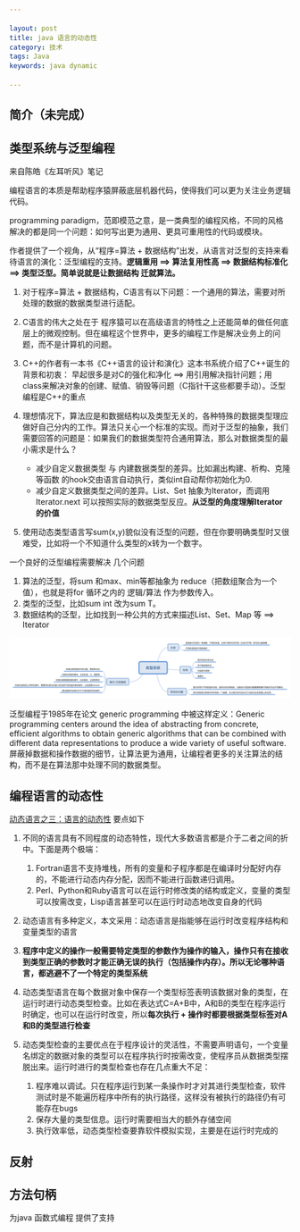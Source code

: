```yaml
---

layout: post
title: java 语言的动态性
category: 技术
tags: Java
keywords: java dynamic

---
```


## 简介（未完成）

## 类型系统与泛型编程

来自陈皓《左耳听风》笔记

编程语言的本质是帮助程序猿屏蔽底层机器代码，使得我们可以更为关注业务逻辑代码。

programming paradigm，范即模范之意，是一类典型的编程风格，不同的风格解决的都是同一个问题：如何写出更为通用、更具可重用性的代码或模块。

作者提供了一个视角，从“程序=算法 + 数据结构”出发，从语言对泛型的支持来看待语言的演化：泛型编程的支持。**逻辑重用 ==> 算法复用性高 ==> 数据结构标准化 ==> 类型泛型。简单说就是让数据结构 迁就算法。**

1. 对于程序=算法 + 数据结构，C语言有以下问题：一个通用的算法，需要对所处理的数据的数据类型进行适配。
2. C语言的伟大之处在于 程序猿可以在高级语言的特性之上还能简单的做任何底层上的微观控制。但在编程这个世界中，更多的编程工作是解决业务上的问题，而不是计算机的问题。
3. C++的作者有一本书《C++语言的设计和演化》这本书系统介绍了C++诞生的背景和初衷： 早起很多是对C的强化和净化 ==> 用引用解决指针问题；用class来解决对象的创建、赋值、销毁等问题（C指针干这些都要手动）。泛型编程是C++的重点
4. 理想情况下，算法应是和数据结构以及类型无关的，各种特殊的数据类型理应做好自己分内的工作。算法只关心一个标准的实现。而对于泛型的抽象，我们需要回答的问题是：如果我们的数据类型符合通用算法，那么对数据类型的最小需求是什么？

	* 减少自定义数据类型 与 内建数据类型的差异。比如漏出构建、析构、克隆等函数 的hook交由语言自动执行，类似int自动帮你初始化为0.
	* 减少自定义数据类型之间的差异。List、Set 抽象为Iterator，而调用Iterator.next 可以按照实际的数据类型反应。**从泛型的角度理解Iterator 的价值**

5. 使用动态类型语言写sum(x,y)貌似没有泛型的问题，但在你要明确类型时又很难受，比如将一个不知道什么类型的x转为一个数字。

一个良好的泛型编程需要解决 几个问题

1. 算法的泛型，将sum 和max、min等都抽象为 reduce（把数组聚合为一个值），也就是将for 循环之内的 逻辑/算法 作为参数传入。
2. 类型的泛型，比如sum int 改为sum T。
3. 数据结构的泛型，比如找到一种公共的方式来描述List、Set、Map 等 ==> Iterator

![](/public/upload/architecture/type_system.png)

泛型编程于1985年在论文 generic programming 中被这样定义：Generic programming centers around the idea of abstracting from concrete, efficient algorithms to obtain generic algorithms that can be combined with different data representations to produce a wide variety of useful software. 屏蔽掉数据和操作数据的细节，让算法更为通用，让编程者更多的关注算法的结构，而不是在算法那中处理不同的数据类型。

## 编程语言的动态性

[动态语言之三：语言的动态性](http://ooaer.iteye.com/blog/1704766) 要点如下

1. 不同的语言具有不同程度的动态特性，现代大多数语言都是介于二者之间的折中。下面是两个极端：

	1. Fortran语言不支持堆栈，所有的变量和子程序都是在编译时分配好内存的，不能进行动态内存分配，因而不能进行函数递归调用。
	2. Perl、Python和Ruby语言可以在运行时修改类的结构或定义，变量的类型可以按需改变，Lisp语言甚至可以在运行时动态地改变自身的代码
	
1. 动态语言有多种定义，本文采用：动态语言是指能够在运行时改变程序结构和变量类型的语言
2. **程序中定义的操作一般需要特定类型的参数作为操作的输入，操作只有在接收到类型正确的参数时才能正确无误的执行（包括操作内存）。所以无论哪种语言，都逃避不了一个特定的类型系统**
3. 动态类型语言在每个数据对象中保存一个类型标签表明该数据对象的类型，在运行时进行动态类型检查。比如在表达式C=A+B中，A和B的类型在程序运行时确定，也可以在运行时改变，所以**每次执行 + 操作时都要根据类型标签对A和B的类型进行检查**
4. 动态类型检查的主要优点在于程序设计的灵活性，不需要声明语句，一个变量名绑定的数据对象的类型可以在程序执行时按需改变，使程序员从数据类型摆脱出来。运行时进行的类型检查也存在几点重大不足：

	1. 程序难以调试。只在程序运行到某一条操作时才对其进行类型检查，软件测试时是不能遍历程序中所有的执行路径，这样没有被执行的路径仍有可能存在bugs
	2. 保存大量的类型信息。运行时需要相当大的额外存储空间
	3. 执行效率低，动态类型检查要靠软件模拟实现，主要是在运行时完成的

## 反射

## 方法句柄

为java 函数式编程 提供了支持

